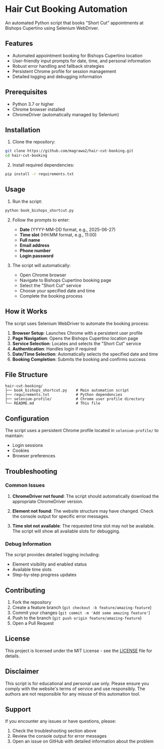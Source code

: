 # Hair Cut Booking Automation

An automated Python script that books "Short Cut" appointments at Bishops Cupertino using Selenium WebDriver.

## Features

- Automated appointment booking for Bishops Cupertino location
- User-friendly input prompts for date, time, and personal information
- Robust error handling and fallback strategies
- Persistent Chrome profile for session management
- Detailed logging and debugging information

## Prerequisites

- Python 3.7 or higher
- Chrome browser installed
- ChromeDriver (automatically managed by Selenium)

## Installation

1. Clone the repository:
```bash
git clone https://github.com/magrawa2/hair-cut-booking.git
cd hair-cut-booking
```

2. Install required dependencies:
```bash
pip install -r requirements.txt
```

## Usage

1. Run the script:
```bash
python book_bishops_shortcut.py
```

2. Follow the prompts to enter:
   - **Date** (YYYY-MM-DD format, e.g., 2025-06-27)
   - **Time slot** (HH:MM format, e.g., 11:00)
   - **Full name**
   - **Email address**
   - **Phone number**
   - **Login password**

3. The script will automatically:
   - Open Chrome browser
   - Navigate to Bishops Cupertino booking page
   - Select the "Short Cut" service
   - Choose your specified date and time
   - Complete the booking process

## How it Works

The script uses Selenium WebDriver to automate the booking process:

1. **Browser Setup**: Launches Chrome with a persistent user profile
2. **Page Navigation**: Opens the Bishops Cupertino location page
3. **Service Selection**: Locates and selects the "Short Cut" service
4. **Authentication**: Handles login if required
5. **Date/Time Selection**: Automatically selects the specified date and time
6. **Booking Completion**: Submits the booking and confirms success

## File Structure

```
hair-cut-booking/
├── book_bishops_shortcut.py    # Main automation script
├── requirements.txt            # Python dependencies
├── selenium-profile/           # Chrome user profile directory
└── README.md                   # This file
```

## Configuration

The script uses a persistent Chrome profile located in `selenium-profile/` to maintain:
- Login sessions
- Cookies
- Browser preferences

## Troubleshooting

### Common Issues

1. **ChromeDriver not found**: The script should automatically download the appropriate ChromeDriver version.

2. **Element not found**: The website structure may have changed. Check the console output for specific error messages.

3. **Time slot not available**: The requested time slot may not be available. The script will show all available slots for debugging.

### Debug Information

The script provides detailed logging including:
- Element visibility and enabled status
- Available time slots
- Step-by-step progress updates

## Contributing

1. Fork the repository
2. Create a feature branch (`git checkout -b feature/amazing-feature`)
3. Commit your changes (`git commit -m 'Add some amazing feature'`)
4. Push to the branch (`git push origin feature/amazing-feature`)
5. Open a Pull Request

## License

This project is licensed under the MIT License - see the [LICENSE](LICENSE) file for details.

## Disclaimer

This script is for educational and personal use only. Please ensure you comply with the website's terms of service and use responsibly. The authors are not responsible for any misuse of this automation tool.

## Support

If you encounter any issues or have questions, please:
1. Check the troubleshooting section above
2. Review the console output for error messages
3. Open an issue on GitHub with detailed information about the problem 